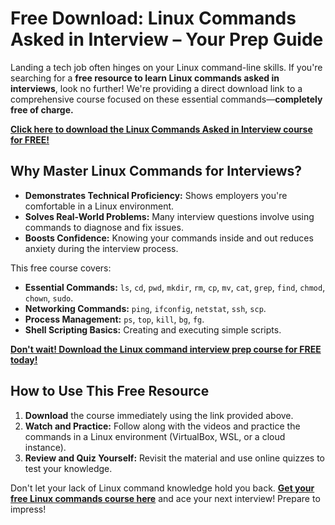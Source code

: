 # Free Download: Linux Commands Asked in Interview – Your Prep Guide

Landing a tech job often hinges on your Linux command-line skills. If you're searching for a **free resource to learn Linux commands asked in interviews**, look no further! We're providing a direct download link to a comprehensive course focused on these essential commands—**completely free of charge.**

[**Click here to download the Linux Commands Asked in Interview course for FREE!**](https://udemywork.com/linux-commands-asked-in-interview)

## Why Master Linux Commands for Interviews?

-   **Demonstrates Technical Proficiency:** Shows employers you're comfortable in a Linux environment.
-   **Solves Real-World Problems:** Many interview questions involve using commands to diagnose and fix issues.
-   **Boosts Confidence:** Knowing your commands inside and out reduces anxiety during the interview process.

This free course covers:

*   **Essential Commands:** `ls`, `cd`, `pwd`, `mkdir`, `rm`, `cp`, `mv`, `cat`, `grep`, `find`, `chmod`, `chown`, `sudo`.
*   **Networking Commands:** `ping`, `ifconfig`, `netstat`, `ssh`, `scp`.
*   **Process Management:** `ps`, `top`, `kill`, `bg`, `fg`.
*   **Shell Scripting Basics:** Creating and executing simple scripts.

[**Don't wait! Download the Linux command interview prep course for FREE today!**](https://udemywork.com/linux-commands-asked-in-interview)

## How to Use This Free Resource

1.  **Download** the course immediately using the link provided above.
2.  **Watch and Practice:** Follow along with the videos and practice the commands in a Linux environment (VirtualBox, WSL, or a cloud instance).
3.  **Review and Quiz Yourself:** Revisit the material and use online quizzes to test your knowledge.

Don't let your lack of Linux command knowledge hold you back. **[Get your free Linux commands course here](https://udemywork.com/linux-commands-asked-in-interview)** and ace your next interview! Prepare to impress!

